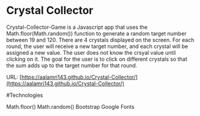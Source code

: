 # Crystal Collector

Crystal-Collector-Game is a Javascript app that uses the Math.floor(Math.random()) function to generate a random target number between 19 and 120. There are 4 crystals displayed on the screen. For each round, the user will receive a new target number, and each crystal will be assigned a new value. The user does not know the crsyal value until clicking on it. The goal for the user is to click on different crystals so that the sum adds up to the target number for that round.

URL: [https://aalamri143.github.io/Crystal-Collector/](https://aalamri143.github.io/Crystal-Collector/)

#Technologies

Math.floor()
Math.random()
Bootstrap
Google Fonts
